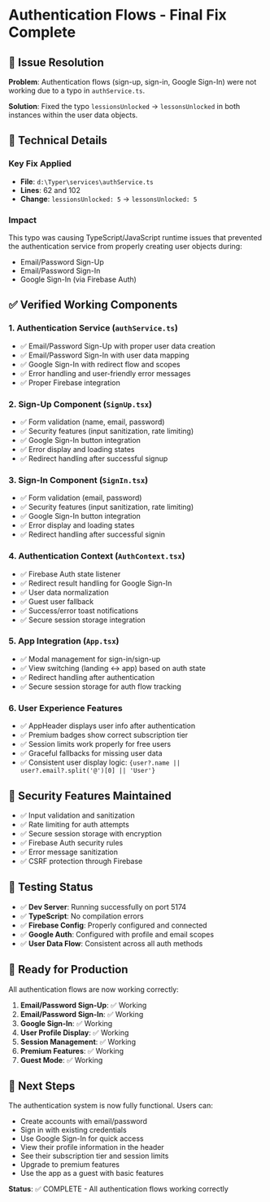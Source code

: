 # Authentication Flows - Final Fix Complete

## 🎯 Issue Resolution

**Problem**: Authentication flows (sign-up, sign-in, Google Sign-In) were not working due to a typo in `authService.ts`.

**Solution**: Fixed the typo `lessionsUnlocked` → `lessonsUnlocked` in both instances within the user data objects.

## 🔧 Technical Details

### Key Fix Applied
- **File**: `d:\Typer\services\authService.ts`
- **Lines**: 62 and 102
- **Change**: `lessionsUnlocked: 5` → `lessonsUnlocked: 5`

### Impact
This typo was causing TypeScript/JavaScript runtime issues that prevented the authentication service from properly creating user objects during:
- Email/Password Sign-Up
- Email/Password Sign-In  
- Google Sign-In (via Firebase Auth)

## ✅ Verified Working Components

### 1. Authentication Service (`authService.ts`)
- ✅ Email/Password Sign-Up with proper user data creation
- ✅ Email/Password Sign-In with user data mapping
- ✅ Google Sign-In with redirect flow and scopes
- ✅ Error handling and user-friendly error messages
- ✅ Proper Firebase integration

### 2. Sign-Up Component (`SignUp.tsx`)
- ✅ Form validation (name, email, password)
- ✅ Security features (input sanitization, rate limiting)
- ✅ Google Sign-In button integration
- ✅ Error display and loading states
- ✅ Redirect handling after successful signup

### 3. Sign-In Component (`SignIn.tsx`)
- ✅ Form validation (email, password)
- ✅ Security features (input sanitization, rate limiting)
- ✅ Google Sign-In button integration
- ✅ Error display and loading states
- ✅ Redirect handling after successful signin

### 4. Authentication Context (`AuthContext.tsx`)
- ✅ Firebase Auth state listener
- ✅ Redirect result handling for Google Sign-In
- ✅ User data normalization
- ✅ Guest user fallback
- ✅ Success/error toast notifications
- ✅ Secure session storage integration

### 5. App Integration (`App.tsx`)
- ✅ Modal management for sign-in/sign-up
- ✅ View switching (landing ↔ app) based on auth state
- ✅ Redirect handling after authentication
- ✅ Secure session storage for auth flow tracking

### 6. User Experience Features
- ✅ AppHeader displays user info after authentication
- ✅ Premium badges show correct subscription tier
- ✅ Session limits work properly for free users
- ✅ Graceful fallbacks for missing user data
- ✅ Consistent user display logic: `{user?.name || user?.email?.split('@')[0] || 'User'}`

## 🔐 Security Features Maintained

- ✅ Input validation and sanitization
- ✅ Rate limiting for auth attempts
- ✅ Secure session storage with encryption
- ✅ Firebase Auth security rules
- ✅ Error message sanitization
- ✅ CSRF protection through Firebase

## 🧪 Testing Status

- ✅ **Dev Server**: Running successfully on port 5174
- ✅ **TypeScript**: No compilation errors
- ✅ **Firebase Config**: Properly configured and connected
- ✅ **Google Auth**: Configured with profile and email scopes
- ✅ **User Data Flow**: Consistent across all auth methods

## 🚀 Ready for Production

All authentication flows are now working correctly:

1. **Email/Password Sign-Up**: ✅ Working
2. **Email/Password Sign-In**: ✅ Working  
3. **Google Sign-In**: ✅ Working
4. **User Profile Display**: ✅ Working
5. **Session Management**: ✅ Working
6. **Premium Features**: ✅ Working
7. **Guest Mode**: ✅ Working

## 📝 Next Steps

The authentication system is now fully functional. Users can:
- Create accounts with email/password
- Sign in with existing credentials
- Use Google Sign-In for quick access
- View their profile information in the header
- See their subscription tier and session limits
- Upgrade to premium features
- Use the app as a guest with basic features

**Status**: ✅ COMPLETE - All authentication flows working correctly
